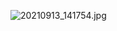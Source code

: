 ![20210913_141754.jpg](https://user-images.githubusercontent.com/52023076/133058205-d6fae63b-f20a-4554-a669-7c49f6ae1477.jpg)
